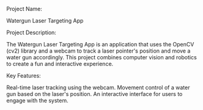 Project Name:

Watergun Laser Targeting App

Project Description:

The Watergun Laser Targeting App is an application that uses the OpenCV (cv2) library and a webcam to track a laser pointer's position and move a water gun accordingly. This project combines computer vision and robotics to create a fun and interactive experience.

Key Features:

Real-time laser tracking using the webcam.
Movement control of a water gun based on the laser's position.
An interactive interface for users to engage with the system.
